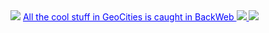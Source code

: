 <img src="https://web.archive.org/web/19970315044125im_/http://www1.geocities.com/pictures/sponsor/backweb_fly.gif">
<font color="#0000FF" span style="text-decoration: underline;">All the cool stuff in GeoCities is caught in BackWeb 

<img src="https://web.archive.org/web/19970315042826im_/http://www1.geocities.com/pictures/new/home_mast_new_2.gif">
<img src="https://web.archive.org/web/19970315042834im_/http://www1.geocities.com/pictures/new/home_sidebar1.gif">


